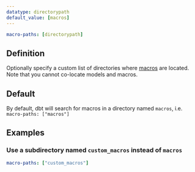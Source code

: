 ```yaml
---
datatype: directorypath
default_value: [macros]
---
```


<File name='dbt_project.yml'>

```yml
macro-paths: [directorypath]
```

</File>

## Definition
Optionally specify a custom list of directories where [macros](/docs/build/jinja-macros#macros) are located. Note that you cannot co-locate models and macros.

## Default
By default, dbt will search for macros in a directory named `macros`, i.e. `macro-paths: ["macros"]`

## Examples
### Use a subdirectory named `custom_macros` instead of `macros`

<File name='dbt_project.yml'>

```yml
macro-paths: ["custom_macros"]
```

</File>

